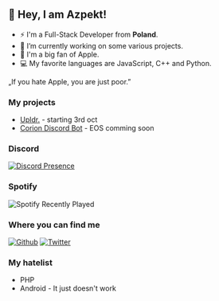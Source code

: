 ## 👋 Hey, I am Azpekt!

* ⚡ I'm a Full-Stack Developer from **Poland**.
* 🔭 I’m currently working on some various projects.
* 🍎 I'm a big fan of Apple.
* 💻 My favorite languages are JavaScript, C++ and Python.

„If you hate Apple, you are just poor.”

### My projects
* [Upldr.](https://upldr.pl) - starting 3rd oct
* [Corion Discord Bot](https://corion.pro) - EOS comming soon

### Discord
[![Discord Presence](https://lanyard.cnrad.dev/api/831782074921910273)](https://discord.com/users/831782074921910273)

### Spotify
![Spotify Recently Played](https://spotify-recently-played-readme.vercel.app/api?user=b1yymkxidsgzw1155i8fxsa69)

### Where you can find me
<p><a href="https://github.com/azpektdev" target="_blank"><img alt="Github" src="https://img.shields.io/badge/GitHub-%2312100E.svg?&style=for-the-badge&logo=Github&logoColor=white" /></a> <a href="https://twitter.com/AzpektDev" target="_blank"><img alt="Twitter" src="https://img.shields.io/badge/twitter-%231DA1F2.svg?&style=for-the-badge&logo=twitter&logoColor=white" /></a></a>

### My hatelist
* PHP
* Android - It just doesn't work
